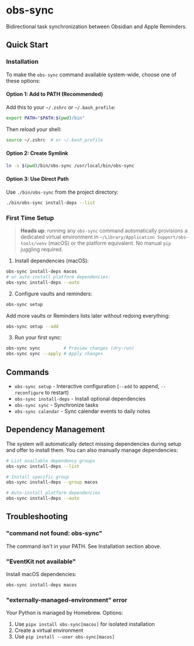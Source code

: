 # obs-sync

Bidirectional task synchronization between Obsidian and Apple Reminders.

## Quick Start

### Installation

To make the `obs-sync` command available system-wide, choose one of these options:

#### Option 1: Add to PATH (Recommended)
Add this to your `~/.zshrc` or `~/.bash_profile`:
```bash
export PATH="$PATH:$(pwd)/bin"
```
Then reload your shell:
```bash
source ~/.zshrc  # or ~/.bash_profile
```

#### Option 2: Create Symlink
```bash
ln -s $(pwd)/bin/obs-sync /usr/local/bin/obs-sync
```

#### Option 3: Use Direct Path
Use `./bin/obs-sync` from the project directory:
```bash
./bin/obs-sync install-deps --list
```

### First Time Setup

> **Heads up**: running any `obs-sync` command automatically provisions a dedicated
> virtual environment in `~/Library/Application Support/obs-tools/venv` (macOS)
> or the platform equivalent. No manual `pip` juggling required.

1. Install dependencies (macOS):
```bash
obs-sync install-deps macos
# or auto-install platform dependencies:
obs-sync install-deps --auto
```

2. Configure vaults and reminders:
```bash
obs-sync setup
```
Add more vaults or Reminders lists later without redoing everything:
```bash
obs-sync setup --add
```

3. Run your first sync:
```bash
obs-sync sync         # Preview changes (dry-run)
obs-sync sync --apply # Apply changes
```

## Commands

- `obs-sync setup` - Interactive configuration (`--add` to append, `--reconfigure` to restart)
- `obs-sync install-deps` - Install optional dependencies
- `obs-sync sync` - Synchronize tasks
- `obs-sync calendar` - Sync calendar events to daily notes

## Dependency Management

The system will automatically detect missing dependencies during setup and offer to install them. You can also manually manage dependencies:

```bash
# List available dependency groups
obs-sync install-deps --list

# Install specific group
obs-sync install-deps --group macos

# Auto-install platform dependencies
obs-sync install-deps --auto
```

## Troubleshooting

### "command not found: obs-sync"
The command isn't in your PATH. See Installation section above.

### "EventKit not available"
Install macOS dependencies:
```bash
obs-sync install-deps macos
```

### "externally-managed-environment" error
Your Python is managed by Homebrew. Options:
1. Use `pipx install obs-sync[macos]` for isolated installation
2. Create a virtual environment
3. Use `pip install --user obs-sync[macos]`